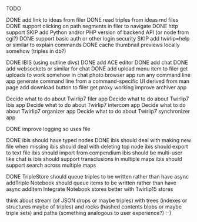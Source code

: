 TODO

DONE add link to ideas from filer
DONE read triples from ideas md files
DONE support clicking on path segments in filer to navigate
DONE http support
SKIP add Python and/or PHP version of backend API (or node from cgi?)
DONE support basic auth or other login security
SKIP add twirlip=help or similar to explain commands
DONE cache thumbnail previews locally somehow (triples in db?)

DONE IBIS (using outline divs)
DONE add ACE editor
DONE add chat
DONE add websockets or similar for chat
DONE add upload menu item to filer
get uploads to work somehow in chat
photo browser app
run any command line app 
generate command line from a command-specific UI derived from man page
add download button to filer
get proxy working
improve archiver app

Decide what to do about Twirlip7 filer app
Decide what to do about Twirlip7 ibis app
Decide what to do about Twirlip7 intercom app
Decide what to do about Twirlip7 organizer app
Decide what to do about Twirlip7 synchronizer app

DONE improve logging so uses file

DONE ibis should have typed nodes
DONE ibis should deal with making new file when missing
ibis should deal with deleting top node
ibis should export to text file
ibis should import from compendium
ibis should be multi-user like chat is
ibis should support transclusions in multiple maps
ibis should support search across multiple maps

DONE TripleStore should queue triples to be written rather than have async addTriple
Notebook should queue items to be written rather than have async addItem
Integrate Notebook stores better with Twirlip15 stores

think about stream (of JSON drops or maybe triples) with trees (indexes or structures maybe of triples) and rocks (hashed contents blobs or maybe triple sets) and paths (something analogous to user experience?) :-)